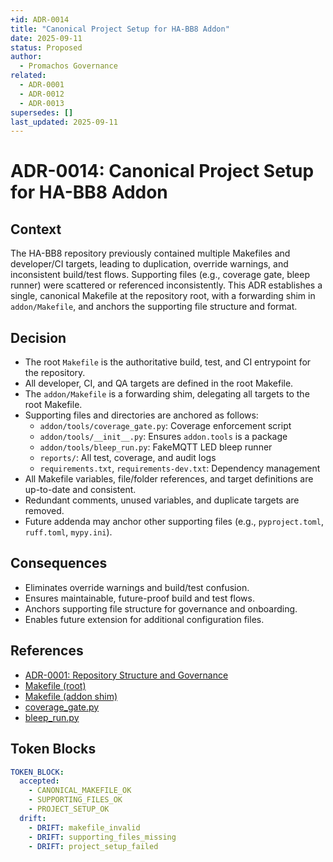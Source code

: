 ```yaml
---
+id: ADR-0014
title: "Canonical Project Setup for HA-BB8 Addon"
date: 2025-09-11
status: Proposed
author:
  - Promachos Governance
related:
  - ADR-0001
  - ADR-0012
  - ADR-0013
supersedes: []
last_updated: 2025-09-11
---
```


# ADR-0014: Canonical Project Setup for HA-BB8 Addon

## Context

The HA-BB8 repository previously contained multiple Makefiles and developer/CI targets, leading to duplication, override warnings, and inconsistent build/test flows. Supporting files (e.g., coverage gate, bleep runner) were scattered or referenced inconsistently. This ADR establishes a single, canonical Makefile at the repository root, with a forwarding shim in `addon/Makefile`, and anchors the supporting file structure and format.

## Decision

- The root `Makefile` is the authoritative build, test, and CI entrypoint for the repository.
- All developer, CI, and QA targets are defined in the root Makefile.
- The `addon/Makefile` is a forwarding shim, delegating all targets to the root Makefile.
- Supporting files and directories are anchored as follows:
  - `addon/tools/coverage_gate.py`: Coverage enforcement script
  - `addon/tools/__init__.py`: Ensures `addon.tools` is a package
  - `addon/tools/bleep_run.py`: FakeMQTT LED bleep runner
  - `reports/`: All test, coverage, and audit logs
  - `requirements.txt`, `requirements-dev.txt`: Dependency management
- All Makefile variables, file/folder references, and target definitions are up-to-date and consistent.
- Redundant comments, unused variables, and duplicate targets are removed.
- Future addenda may anchor other supporting files (e.g., `pyproject.toml`, `ruff.toml`, `mypy.ini`).

## Consequences

- Eliminates override warnings and build/test confusion.
- Ensures maintainable, future-proof build and test flows.
- Anchors supporting file structure for governance and onboarding.
- Enables future extension for additional configuration files.

## References
- [ADR-0001: Repository Structure and Governance](ADR-0001.md)
- [Makefile (root)](../../Makefile)
- [Makefile (addon shim)](../../addon/Makefile)
- [coverage_gate.py](../../addon/tools/coverage_gate.py)
- [bleep_run.py](../../addon/tools/bleep_run.py)

## Token Blocks

```yaml
TOKEN_BLOCK:
  accepted:
    - CANONICAL_MAKEFILE_OK
    - SUPPORTING_FILES_OK
    - PROJECT_SETUP_OK
  drift:
    - DRIFT: makefile_invalid
    - DRIFT: supporting_files_missing
    - DRIFT: project_setup_failed
```
